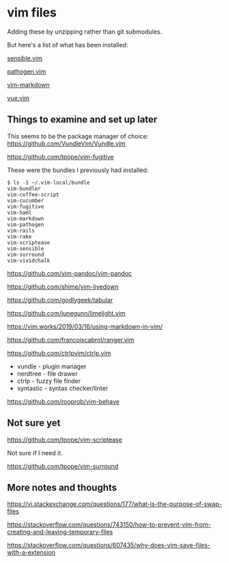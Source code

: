 vim files
=========

Adding these by unzipping rather than git submodules.

But here's a list of what has been installed:

[sensible.vim](https://github.com/tpope/vim-sensible)

[pathogen.vim](https://github.com/tpope/vim-pathogen)

[vim-markdown](https://github.com/plasticboy/vim-markdown)

[vue.vim](https://github.com/posva/vim-vue.git)



Things to examine and set up later
----------------------------------

This seems to be the package manager of choice:
https://github.com/VundleVim/Vundle.vim



https://github.com/tpope/vim-fugitive

These were the bundles I previously had installed:
```
$ ls -1 ~/.vim-local/bundle
vim-bundler
vim-coffee-script
vim-cucumber
vim-fugitive
vim-haml
vim-markdown
vim-pathogen
vim-rails
vim-rake
vim-scriptease
vim-sensible
vim-surround
vim-vividchalk
```

https://github.com/vim-pandoc/vim-pandoc

https://github.com/shime/vim-livedown

https://github.com/godlygeek/tabular

https://github.com/junegunn/limelight.vim

https://vim.works/2019/03/16/using-markdown-in-vim/

https://github.com/francoiscabrol/ranger.vim

https://github.com/ctrlpvim/ctrlp.vim

* vundle - plugin manager
* nerdtree - file drawer
* ctrlp - fuzzy file finder
* syntastic - syntax checker/linter

https://github.com/rooprob/vim-behave


Not sure yet
------------

https://github.com/tpope/vim-scriptease

Not sure if I need it.

https://github.com/tpope/vim-surround



More notes and thoughts
-----------------------

https://vi.stackexchange.com/questions/177/what-is-the-purpose-of-swap-files

https://stackoverflow.com/questions/743150/how-to-prevent-vim-from-creating-and-leaving-temporary-files

https://stackoverflow.com/questions/607435/why-does-vim-save-files-with-a-extension

